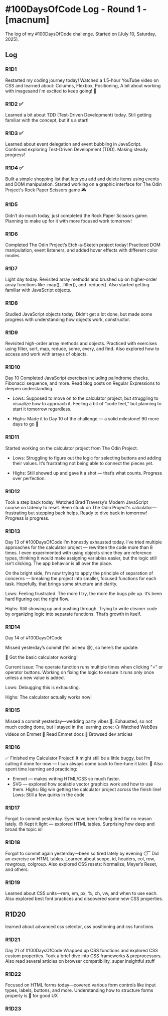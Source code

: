 # #100DaysOfCode Log - Round 1 - [macnum]

The log of my #100DaysOfCode challenge. Started on [July 10, Saturday, 2025].

## Log

### R1D1 
Restarted my coding journey today!
Watched a 1.5-hour YouTube video on CSS and learned about: Columns, Flexbox, Positioning, A bit about working with imagesand  i'm excited to keep going! 💪

### R1D2 ✅
Learned a bit about TDD (Test-Driven Development) today.
Still getting familiar with the concept, but it's a start!

### R1D3 ✅
Learned about event delegation and event bubbling in JavaScript.
Continued exploring Test-Driven Development (TDD).
Making steady progress!

### R1D4 ✅
Built a simple shopping list that lets you add and delete items using events and DOM manipulation.
Started working on a graphic interface for The Odin Project's Rock Paper Scissors game 🎮

### R1D5
Didn’t do much today, just completed the Rock Paper Scissors game.
Planning to make up for it with more focused work tomorrow! 

### R1D6
Completed The Odin Project’s Etch-a-Sketch project today!
Practiced DOM manipulation, event listeners, and added hover effects with different color modes.

### R1D7
Light day today. Revisited array methods and brushed up on higher-order array functions like .map(), .filter(), and .reduce(). Also started getting familiar with JavaScript objects.


### R1D8
Studied JavaScript objects today. Didn’t get a lot done, but made some progress with understanding how objects work, constructor.


### R1D9
Revisited high-order array methods and objects. Practiced with exercises using filter, sort, map, reduce, some, every, and find. Also explored how to access and work with arrays of objects.

### R1D10
Day 10
Completed JavaScript exercises including palindrome checks, Fibonacci sequence, and more. Read blog posts on Regular Expressions to deepen understanding.
- Lows: Supposed to move on to the calculator project, but struggling to visualize how to approach it. Feeling a bit of “code feet,” but planning to start it tomorrow regardless.

- Highs: Made it to Day 10 of the challenge — a solid milestone! 90 more days to go 💪

### R1D11
Started working on the calculator project from The Odin Project.

 - Lows: Struggling to figure out the logic for selecting buttons and adding their values. It’s frustrating not being able to connect the pieces yet.

 - Highs: Still showed up and gave it a shot — that’s what counts. Progress over perfection.

### R1D12
Took a step back today. Watched Brad Traversy’s Modern JavaScript course on Udemy to reset. Been stuck on The Odin Project's calculator—frustrating but stepping back helps. Ready to dive back in tomorrow! Progress is progress.

### R1D13
Day 13 of #100DaysOfCode
I’m honestly exhausted today. I’ve tried multiple approaches for the calculator project — rewritten the code more than 8 times. I even experimented with using objects since they are reference types, thinking it would make assigning variables easier, but the logic still isn’t clicking. The app behavior is all over the place.

On the bright side, I’m now trying to apply the principle of separation of concerns — breaking the project into smaller, focused functions for each task. Hopefully, that brings some structure and clarity.

Lows: Feeling frustrated. The more I try, the more the bugs pile up. It’s been hard figuring out the right flow.

Highs: Still showing up and pushing through. Trying to write cleaner code by organizing logic into separate functions. That’s growth in itself.

### R1D14 
Day 14 of #100DaysOfCode

Missed yesterday’s commit (fell asleep :sweat_smile:), so here’s the update:

:tada: Got the basic calculator working!

Current issue: The operate function runs multiple times when clicking "=" or operator buttons. Working on fixing the logic to ensure it runs only once unless a new value is added.

Lows: Debugging this is exhausting.

Highs: The calculator actually works now!

### R1D15
Missed a commit yesterday—wedding party vibes 🎉.
Exhausted, so not much coding done, but I stayed in the learning zone:
📺 Watched WebBos videos on Emmet
📘 Read Emmet docs
📰 Browsed dev articles

### R1D16
✅ Finished my Calculator Project! It might still be a little buggy, but I’m calling it done for now — I can always come back to fine-tune it later.
🧠 Also spent time learning and practicing:

- Emmet — makes writing HTML/CSS so much faster.
- SVG — explored how scalable vector graphics work and how to use them.
Highs: Big win getting the calculator project across the finish line!
Lows: Still a few quirks in the code

### R1D17
Forgot to commit yesterday. Eyes have been feeling tired for no reason lately. 😓
Kept it light — explored HTML tables. Surprising how deep and broad the topic is!

### R1D18
Forgot to commit again yesterday—been so tired lately by evening 😴
Did an exercise on HTML tables. Learned about scope, id, headers, col, row, rowgroup, colgroup.
Also explored CSS resets: Normalize, Meyer’s Reset, and others.

### R1D19
Learned about CSS units—rem, em, px, %, ch, vw, and when to use each.
Also explored best font practices and discovered some new CSS properties.

## R1D20
learned about advanced css selector, css positioning and css functions

### R1D21
Day 21 of #100DaysOfCode
Wrapped up CSS functions and explored CSS custom properties.
Took a brief dive into CSS frameworks & preprocessors.
Also read several articles on browser compatibility, super insightful stuff

### R1D22
Focused on HTML forms today—covered various form controls like input types, labels, buttons, and more.
Understanding how to structure forms properly is 🔑 for good UX

### R1D23
